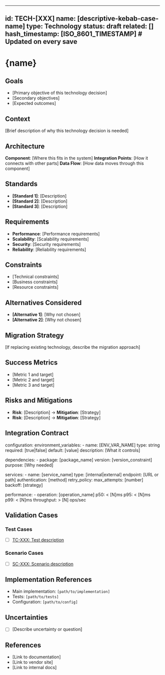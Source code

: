 <!-- See components/spec-header.md for header format -->
---
id: TECH-[XXX]
name: [descriptive-kebab-case-name]
type: Technology
status: draft
related: []
hash_timestamp: [ISO_8601_TIMESTAMP]  # Updated on every save
---

# {name}

## Goals
- [Primary objective of this technology decision]
- [Secondary objectives]
- [Expected outcomes]

## Context
[Brief description of why this technology decision is needed]

## Architecture
**Component**: [Where this fits in the system]
**Integration Points**: [How it connects with other parts]
**Data Flow**: [How data moves through this component]

## Standards
- **[Standard 1]**: [Description]
- **[Standard 2]**: [Description]
- **[Standard 3]**: [Description]

## Requirements
- **Performance**: [Performance requirements]
- **Scalability**: [Scalability requirements]
- **Security**: [Security requirements]
- **Reliability**: [Reliability requirements]

## Constraints
- [Technical constraints]
- [Business constraints]
- [Resource constraints]

## Alternatives Considered
- **[Alternative 1]**: [Why not chosen]
- **[Alternative 2]**: [Why not chosen]

## Migration Strategy
[If replacing existing technology, describe the migration approach]

## Success Metrics
- [Metric 1 and target]
- [Metric 2 and target]
- [Metric 3 and target]

## Risks and Mitigations
- **Risk**: [Description] → **Mitigation**: [Strategy]
- **Risk**: [Description] → **Mitigation**: [Strategy]

## Integration Contract
configuration:
  environment_variables:
    - name: [ENV_VAR_NAME]
      type: string
      required: [true|false]
      default: [value]
      description: [What it controls]

  dependencies:
    - package: [package_name]
      version: [version_constraint]
      purpose: [Why needed]

  services:
    - name: [service_name]
      type: [internal|external]
      endpoint: [URL or path]
      authentication: [method]
      retry_policy:
        max_attempts: [number]
        backoff: [strategy]

  performance:
    - operation: [operation_name]
      p50: < [N]ms
      p95: < [N]ms
      p99: < [N]ms
      throughput: > [N] ops/sec

<!-- See components/spec-validation-cases.md for validation case format -->
## Validation Cases

### Test Cases
- [ ] [TC-XXX: Test description](/specs/test-cases/TC-XXX.yaml)

### Scenario Cases
- [ ] [SC-XXX: Scenario description](/specs/scenario-cases/SC-XXX.yaml)

<!-- See components/spec-implementation-refs.md for implementation reference format -->
## Implementation References

- Main implementation: `[path/to/implementation]`
- Tests: `[path/to/tests]`
- Configuration: `[path/to/config]`

<!-- See components/spec-uncertainties.md for uncertainties format -->
## Uncertainties

- [ ] [Describe uncertainty or question]

## References
- [Link to documentation]
- [Link to vendor site]
- [Link to internal docs]
